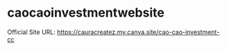 # caocaoinvestmentwebsite


Official Site URL: 
https://cauracreatez.my.canva.site/cao-cao-investment-cc
